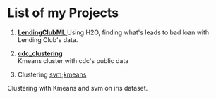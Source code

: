 # List of my Projects

1. [**LendingClubML** ](https://github.com/yusuzech/machine-learning-projects/blob/master/LendingClubML.ipynb)
  Using H2O, finding what's leads to bad loan with Lending Club's data.

1. [**cdc_clustering**](https://github.com/yusuzech/machine-learning-projects/blob/master/cdc_clustering/homework.md)  
  Kmeans cluster with cdc's public data
  
1. Clustering [svm](https://github.com/yusuzech/machine-learning-projects/blob/master/clustering/iris_svm.ipynb);[kmeans](https://github.com/yusuzech/machine-learning-projects/blob/master/clustering/Kmeans%20Cluster%20Iris.ipynb)

  Clustering with Kmeans and svm on iris dataset.
